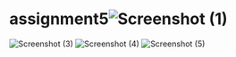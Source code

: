 # assignment5![Screenshot (1)](https://user-images.githubusercontent.com/92574489/163325166-4023b01e-5089-4f9e-a091-838f04133054.png)
![Screenshot (3)](https://user-images.githubusercontent.com/92574489/163337973-16e8d515-8f5d-407f-82b8-bd3e9ac5ac3e.png)
![Screenshot (4)](https://user-images.githubusercontent.com/92574489/163337983-6c5528e5-bb16-4ae8-bb3d-f6a20a8c0d68.png)
![Screenshot (5)](https://user-images.githubusercontent.com/92574489/163339060-603ba369-3874-4a16-820b-8a679feea820.png)
